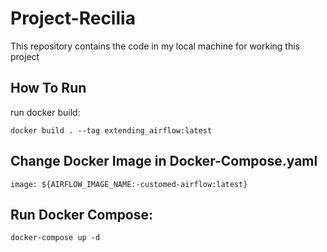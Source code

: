 # Project-Recilia
This repository contains the code in my local machine for working this project

## How To Run
run docker build:
```
docker build . --tag extending_airflow:latest
```
## Change Docker Image in Docker-Compose.yaml
```
image: ${AIRFLOW_IMAGE_NAME:-customed-airflow:latest}
```
## Run Docker Compose:
```
docker-compose up -d
```

